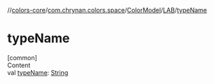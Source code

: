 //[colors-core](../../../../index.md)/[com.chrynan.colors.space](../../index.md)/[ColorModel](../index.md)/[LAB](index.md)/[typeName](type-name.md)



# typeName  
[common]  
Content  
val [typeName](type-name.md): [String](https://kotlinlang.org/api/latest/jvm/stdlib/kotlin/-string/index.html)  



